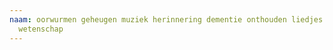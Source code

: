 ```yaml
---
naam: oorwurmen geheugen muziek herinnering dementie onthouden liedjes onderzoek
  wetenschap
---
```

